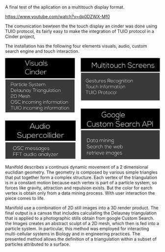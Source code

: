 A final test of the aplication on a multitouch display format.

https://www.youtube.com/watch?v=dp0DZWX-Mf0

The comunication bewteen the the touch display an cinder was done using TUIO protocol, its fairly easy to make the integration of TUIO protocol in a Cinder project,

The installation has the following four elements visuals, audio, custom search engine and touch interaction.

![diagram](../project_images/elements.png "elements")

Manifold describes a continuos dynamic movement of a 2 dimensional euclidian geometry. The geometry is composed by various simple triangles that put together form a complex structure. Each vertex of the triangulation is in a constant motion because each vertex is part of a particle system, so forces like gravity, attraction and repulsion exists. But the color for earch vertex is obtain only from a data mining process. With user interaction the piece comes to life.

Manifold use a combination of 2D still images into a 3D render product. The final output is a canvas that includes calculating the Delaunay triangulation that is applied to a photographic stills obtain from google Custom Search. the Images creates an abstract sculpt of a 2D mesh, which then is fed into a particle system. In particular, this method was employed for interacting multi-cellular systems in Biology and in engineering practices. The presented method allows the definition of a triangulation within a subset of particles attributed to a surface.
